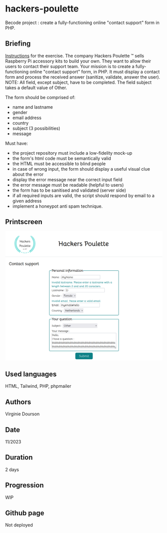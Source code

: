 # hackers-poulette
Becode project :  create a fully-functioning online "contact support" form in PHP.

## Briefing
[Instructions](https://github.com/becodeorg/CRL-KELLER-6/tree/main/1.TRAIL/2.The-Hill/2.PHP/Hackers_Poulette) for the exercise.
The company Hackers Poulette ™ sells Raspberry Pi accessory kits to build your own. They want to allow their users to contact their support team. Your mission is to create a fully-functioning online "contact support" form, in PHP. It must display a contact form and process the received answer (sanitize, validate, answer the user).
NOTE: All field, except subject, have to be completed. The field subject takes a default value of Other.

The form should be comprised of:

* name and lastname
* gender
* email address
* country
* subject (3 possibilities)
* message

Must have:

* the project repository must include a low-fidelity mock-up
* the form's html code must be semantically valid
* the HTML must be accessible to blind people
* in case of wrong input, the form should display a useful visual clue about the error
* display the error message near the correct input field
* the error message must be readable (helpful to users)
* the form has to be sanitised and validated (server side)
* if all required inputs are valid, the script should respond by email to a given address   
* implement a honeypot anti spam technique.

## Printscreen
![Printscreen of the project](assets/Printscreen.png)

## Used languages
HTML, Tailwind, PHP, phpmailer

## Authors
Virginie Dourson

## Date
11/2023

## Duration
2 days

## Progression
WIP

## Github page
Not deployed
